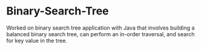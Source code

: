 # Binary-Search-Tree
Worked on binary search tree application with Java that involves building a balanced binary search tree, can perform an in-order traversal, and search for key value in the tree.
